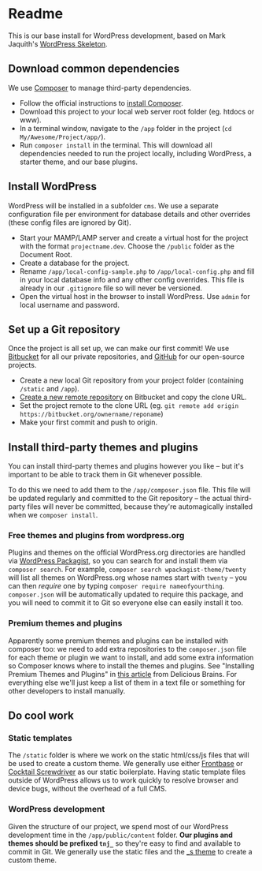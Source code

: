 # Readme

This is our base install for WordPress development, based on Mark Jaquith's [WordPress Skeleton](https://github.com/markjaquith/WordPress-Skeleton).

## Download common dependencies
We use [Composer](https://getcomposer.org/) to manage third-party dependencies.

- Follow the official instructions to [install Composer](https://getcomposer.org/download/).
- Download this project to your local web server root folder (eg. htdocs or www).
- In a terminal window, navigate to the `/app` folder in the project (`cd My/Awesome/Project/app/`).
- Run `composer install` in the terminal. This will download all dependencies needed to run the project locally, including WordPress, a starter theme, and our base plugins.

## Install WordPress
WordPress will be installed in a subfolder `cms`. We use a separate configuration file per environment for database details and other overrides (these config files are ignored by Git).

- Start your MAMP/LAMP server and create a virtual host for the project with the format `projectname.dev`. Choose the `/public` folder as the Document Root.
- Create a database for the project.
- Rename `/app/local-config-sample.php` to `/app/local-config.php` and fill in your local database info and any other config overrides. This file is already in our `.gitignore` file so will never be versioned.
- Open the virtual host in the browser to install WordPress. Use `admin` for local username and password.

## Set up a Git repository
Once the project is all set up, we can make our first commit! We use [Bitbucket](http://bitbucket.org) for all our private repositories, and [GitHub](http://github.com) for our open-source projects.

- Create a new local Git repository from your project folder (containing `/static` and `/app`).
- [Create a new remote repository](https://bitbucket.org/repo/create) on Bitbucket and copy the clone URL.
- Set the project remote to the clone URL (eg. `git remote add origin https://bitbucket.org/ownername/reponame`)
- Make your first commit and push to origin.

## Install third-party themes and plugins
You can install third-party themes and plugins however you like – but it's important to be able to track them in Git whenever possible.

To do this we need to add them to the `/app/composer.json` file. This file will be updated regularly and committed to the Git repository – the actual third-party files will never be committed, because they're automagically installed when we `composer install`.

### Free themes and plugins from wordpress.org
Plugins and themes on the official WordPress.org directories are handled via [WordPress Packagist](http://wpackagist.org), so you can search for and install them via `composer search`. For example, `composer search wpackagist-theme/twenty` will list all themes on WordPress.org whose names start with `twenty` – you can then *require* one by typing `composer require nameofyourthing`. `composer.json` will be automatically updated to require this package, and you will need to commit it to Git so everyone else can easily install it too.

### Premium themes and plugins
Apparently some premium themes and plugins can be installed with composer too: we need to add extra repositories to the `composer.json` file for each theme or plugin we want to install, and add some extra information so Composer knows where to install the themes and plugins. See "Installing Premium Themes and Plugins" in [this article](https://deliciousbrains.com/using-composer-manage-wordpress-themes-plugins/) from Delicious Brains.
For everything else we'll just keep a list of them in a text file or something for other developers to install manually.

## Do cool work
### Static templates
The `/static` folder is where we work on the static html/css/js files that will be used to create a custom theme. We generally use either [Frontbase](https://github.com/TigerAndJune/frontbase) or [Cocktail Screwdriver](https://github.com/anthonygrignoux/cocktail-screwdriver) as our static boilerplate.
Having static template files outside of WordPress allows us to work quickly to resolve browser and device bugs, without the overhead of a full CMS.

### WordPress development
Given the structure of our project, we spend most of our WordPress development time in the `/app/public/content` folder. **Our plugins and themes should be prefixed `tnj_`** so they're easy to find and available to commit in Git. We generally use the static files and the [_s theme](http://underscores.me/) to create a custom theme.
